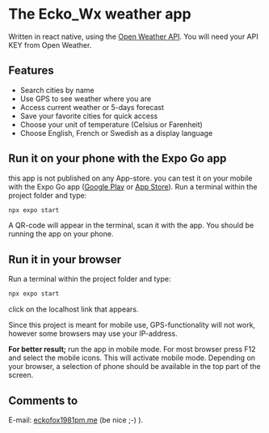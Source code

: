 # The Ecko_Wx weather app

Written in react native, using the [Open Weather API](https://openweathermap.org/).
You will need your API KEY from Open Weather.

## Features

- Search cities by name
- Use GPS to see weather where you are
- Access current weather or 5-days forecast
- Save your favorite cities for quick access
- Choose your unit of temperature (Celsius or Farenheit)
- Choose English, French or Swedish as a display language

## Run it on your phone with the Expo Go app

this app is not published on any App-store. you can test it on your mobile with the Expo Go app ([Google Play](https://play.google.com/store/apps/details?id=host.exp.exponent&hl=en_US) or [App Store](https://apps.apple.com/us/app/expo-go/id982107779)).
Run a terminal within the project folder and type:

```jsx
npx expo start
```

A QR-code will appear in the terminal, scan it with the app.
You should be running the app on your phone.

## Run it in your browser

Run a terminal within the project folder and type:

```jsx
npx expo start
```

click on the localhost link that appears.

Since this project is meant for mobile use, GPS-functionality will not work, however some browsers may use your IP-address.

**For better result;** run the app in mobile mode. For most browser press F12 and select the mobile icons. This will activate mobile mode. Depending on your browser, a selection of phone should be available in the top part of the screen.

## Comments to

E-mail: [eckofox1981pm.me](mailto:eckofox1981pm.me) (be nice ;-) ).
